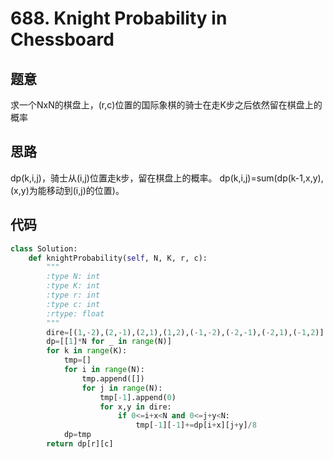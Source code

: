 # 688. Knight Probability in Chessboard
## 题意
求一个NxN的棋盘上，(r,c)位置的国际象棋的骑士在走K步之后依然留在棋盘上的概率
## 思路
dp(k,i,j)，骑士从(i,j)位置走k步，留在棋盘上的概率。
dp(k,i,j)=sum(dp(k-1,x,y),(x,y)为能移动到(i,j)的位置)。
## 代码
``` python
class Solution:
    def knightProbability(self, N, K, r, c):
        """
        :type N: int
        :type K: int
        :type r: int
        :type c: int
        :rtype: float
        """
        dire=[(1,-2),(2,-1),(2,1),(1,2),(-1,-2),(-2,-1),(-2,1),(-1,2)]
        dp=[[1]*N for _ in range(N)]
        for k in range(K):
            tmp=[]
            for i in range(N):
                tmp.append([])
                for j in range(N):
                    tmp[-1].append(0)
                    for x,y in dire:
                        if 0<=i+x<N and 0<=j+y<N:
                            tmp[-1][-1]+=dp[i+x][j+y]/8
            dp=tmp
        return dp[r][c]
```
